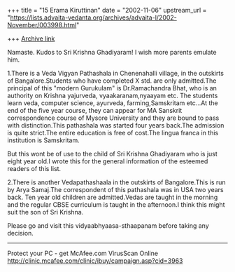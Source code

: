 +++
title = "15 Erama Kiruttinan"
date = "2002-11-06"
upstream_url = "https://lists.advaita-vedanta.org/archives/advaita-l/2002-November/003998.html"

+++
[Archive link](https://lists.advaita-vedanta.org/archives/advaita-l/2002-November/003998.html)

Namaste.
Kudos to Sri Krishna Ghadiyaram!
I wish more parents emulate him.

1.There is a Veda Vigyan Pathashala in Chenenahalli village, in the
outskirts of Bangalore.Students who have completed X std. are only
admitted.The principal of this "modern Gurukulam" is Dr.Ramachandra Bhat,
who is an authority on Krishna yajurveda, vyaakaranam,nyaayam etc.
The students learn veda, computer science, ayurveda, farming,Samskritam
etc...At the end of the five year course, they can appear for MA Sanskrit
correspondence course of Mysore University and they are bound to pass with
distinction.This pathashala was started four years back.The admission is
quite strict.The entire education is free of cost.The lingua franca in this
institution is Samskritam.

But this wont be of use to the child of Sri Krishna Ghadiyaram who is just
eight year old.I wrote this for the general information of the esteemed
readers of this list.

2.There is another Vedapathashaala in the outskirts of Bangalore.This is run
by Arya Samaj.The correspondent of this pathashala was in USA two years
back.
Ten year old children are admitted.Vedas are taught in the morning and the
regular CBSE curriculum is taught in the afternoon.I think this might suit
the son of Sri Krishna.

Please go and visit this vidyaabhyaasa-sthaapanam before taking any
decision.









>

_________________________________________________________________
Protect your PC - get McAfee.com VirusScan Online
http://clinic.mcafee.com/clinic/ibuy/campaign.asp?cid=3963

